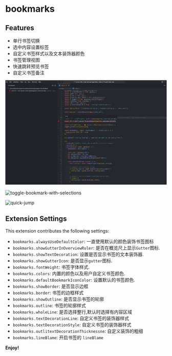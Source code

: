 # bookmarks

## Features

- 单行书签切换
- 选中内容设置标签
- 自定义书签样式以及文本装饰器颜色
- 书签管理视图
- 快速跳转预览书签
- 自定义书签备注


![picture 0](images/92256c06851c209939b6a41f656db6f2eec9d3743cab5c48b4cc3668ab51ac10.png)

![toggle-bookmark-with-selections](images/toggle-bookmark-with-selections.gif)

![quick-jump](./images/quick-jump.gif)

## Extension Settings

This extension contributes the following settings:

- `bookmarks.alwaysUseDefaultColor`: 一直使用默认的颜色装饰书签图标
- `bookmarks.showGutterInOverviewRuler`: 是否在概览尺上显示`Gutter`图标.
- `bookmarks.showTextDecoration`: 设置是否显示书签的文本装饰器.
- `bookmarks.showGutterIcon`: 是否显示`gutter`图标.
- `bookmarks.fontWeight`: 书签字体样式.
- `bookmarks.colors`: 内置的颜色以及用户自定义书签颜色.
- `bookmarks.defaultBookmarkIconColor`: 设置默认的书签颜色.
- `bookmarks.showBorder`: 是否显示边框
- `bookmarks.border`: 书签的边框样式
- `bookmarks.showOutline`: 是否显示书签的轮廓
- `bookmarks.outline`: 书签的轮廓样式
- `bookmarks.wholeLine`: 是否选择整行,默认时选择有内容区域
- `bookmarks.textDecorationLine`: 自定义书签的装饰器样式
- `bookmarks.textDecorationStyle`: 自定义书签的装饰器样式
- `bookmarks.outlitextDecorationThicknessne`: 自定义装饰的粗细
- `bookmarks.lineBlame`: 开启书签的 `lineBlame`

**Enjoy!**
